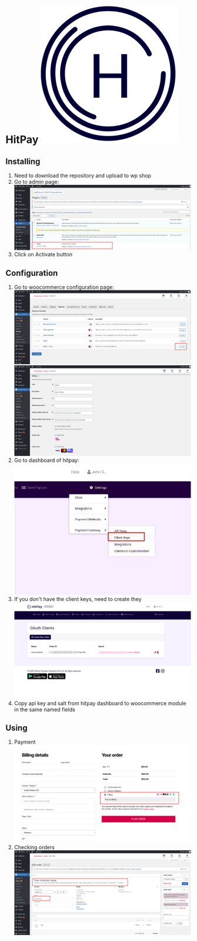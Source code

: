 # HitPay ![Logo](images/logo.png)

## Installing

1. Need to download the repository and upload to wp shop
2. Go to admin page:
![](images/admin1.png)
3. Click on Activate button

## Configuration
1. Go to woocommerce configuration page:
![](images/admin2.png)
![](images/admin3.png)
2. Go to dashboard of hitpay:
![](images/admin4.png)
3. If you don't have the client keys, need to create they
![](images/admin5.png)
4. Copy api key and salt from hitpay dashboard to woocommerce module in the same named fields

## Using

1. Payment
![](images/admin6.png)
2. Checking orders
![](images/admin7.png)